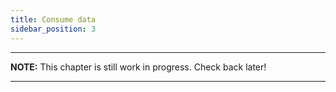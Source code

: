 ```yaml
---
title: Consume data
sidebar_position: 3
---
```


---
**NOTE:**
This chapter is still work in progress. Check back later!

---
